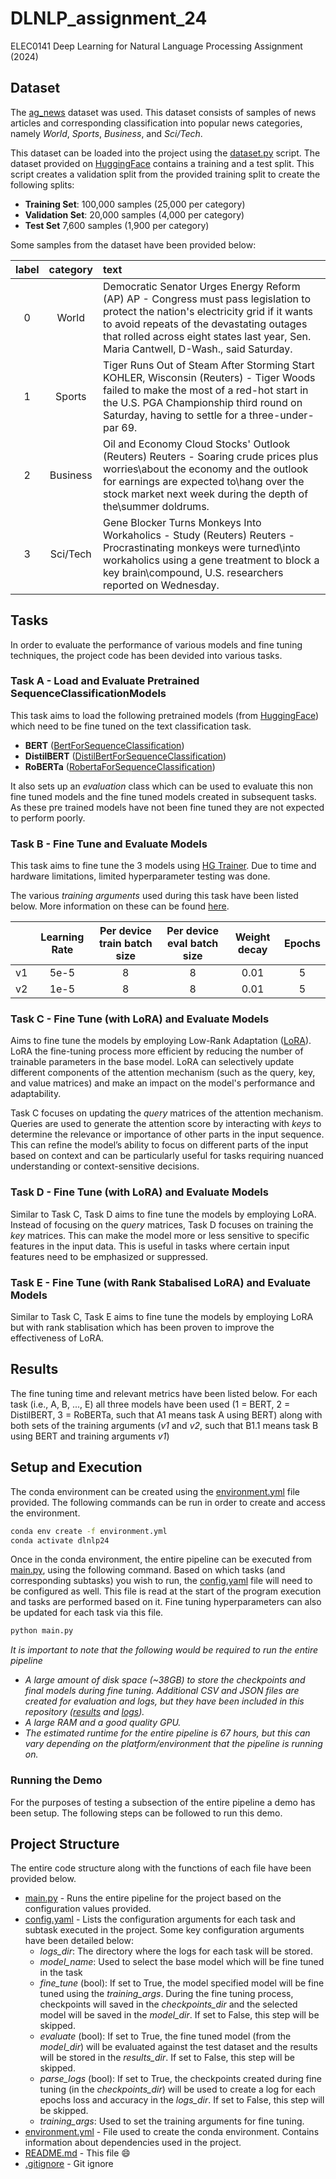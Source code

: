 # DLNLP_assignment_24
ELEC0141 Deep Learning for Natural Language Processing Assignment (2024)

## Dataset

The [ag_news](https://huggingface.co/datasets/ag_news) dataset was used. This dataset consists of samples of news articles and corresponding classification into popular news categories, namely *World*, *Sports*, *Business*, and *Sci/Tech*.

This dataset can be loaded into the project using the [dataset.py](./dataset.py) script. The dataset provided on [HuggingFace](https://huggingface.co/) contains a training and a test split. This script creates a validation split from the provided training split to create the following splits:

- **Training Set**: 100,000 samples (25,000 per category)
- **Validation Set**: 20,000 samples (4,000 per category)
- **Test Set** 7,600 samples (1,900 per category)

Some samples from the dataset have been provided below:

| label | category | text                                                                                                                                                                                                                                                                     |
| :---: | :------: | :----------------------------------------------------------------------------------------------------------------------------------------------------------------------------------------------------------------------------------------------------------------------- |
|   0   |  World   | Democratic Senator Urges Energy Reform (AP) AP - Congress must pass legislation to protect the nation's electricity grid if it wants to avoid repeats of the devastating outages that rolled across eight states last year, Sen. Maria Cantwell, D-Wash., said Saturday. |
|   1   |  Sports  | Tiger Runs Out of Steam After Storming Start KOHLER, Wisconsin (Reuters) - Tiger Woods failed to make the most of a red-hot start in the U.S. PGA Championship third round on Saturday, having to settle for a three-under-par 69.                                       |
|   2   | Business | Oil and Economy Cloud Stocks' Outlook (Reuters) Reuters - Soaring crude prices plus worries\about the economy and the outlook for earnings are expected to\hang over the stock market next week during the depth of the\summer doldrums.                                 |
|   3   | Sci/Tech | Gene Blocker Turns Monkeys Into Workaholics - Study (Reuters) Reuters - Procrastinating monkeys were turned\into workaholics using a gene treatment to block a key brain\compound, U.S. researchers reported on Wednesday.                                               |

## Tasks

In order to evaluate the performance of various models and fine tuning techniques, the project code has been devided into various tasks.

### Task A - Load and Evaluate Pretrained SequenceClassificationModels

This task aims to load the following pretrained models (from [HuggingFace](https://huggingface.co/)) which need to be fine tuned on the text classification task.

- **BERT** ([BertForSequenceClassification](https://huggingface.co/docs/transformers/en/model_doc/bert#transformers.BertForSequenceClassification))
- **DistilBERT** ([DistilBertForSequenceClassification](https://huggingface.co/docs/transformers/en/model_doc/distilbert#transformers.DistilBertForSequenceClassification))
- **RoBERTa** ([RobertaForSequenceClassification](https://huggingface.co/docs/transformers/en/model_doc/roberta#transformers.RobertaForSequenceClassification))

It also sets up an *evaluation* class which can be used to evaluate this non fine tuned models and the fine tuned models created in subsequent tasks. As these pre trained models have not been fine tuned they are not expected to perform poorly.

### Task B - Fine Tune and Evaluate Models

This task aims to fine tune the 3 models using [HG Trainer](https://huggingface.co/docs/transformers/en/main_classes/trainer). Due to time and hardware limitations, limited hyperparameter testing was done.

The various *training arguments* used during this task have been listed below. More information on these can be found [here](https://huggingface.co/docs/transformers/en/main_classes/trainer#transformers.TrainingArguments).

|       | Learning Rate | Per device train batch size | Per device eval batch size | Weight decay | Epochs |
| :---: | :-----------: | :-------------------------: | :------------------------: | :----------: | :----: |
|  v1   |     5e-5      |              8              |             8              |     0.01     |   5    |
|  v2   |     1e-5      |              8              |             8              |     0.01     |   5    |



### Task C - Fine Tune (with LoRA) and Evaluate Models

Aims to fine tune the models by employing Low-Rank Adaptation ([LoRA](https://huggingface.co/docs/peft/main/en/conceptual_guides/lora)). LoRA the fine-tuning process more efficient by reducing the number of trainable parameters in the base model. LoRA can selectively update different components of the attention mechanism (such as the query, key, and value matrices) and make an impact on the model's performance and adaptability.

Task C focuses on updating the *query* matrices of the attention mechanism. Queries are used to generate the attention score by interacting with *keys* to determine the relevance or importance of other parts in the input sequence. This can refine the model’s ability to focus on different parts of the input based on context and can be particularly useful for tasks requiring nuanced understanding or context-sensitive decisions.

### Task D - Fine Tune (with LoRA) and Evaluate Models
Similar to Task C, Task D aims to fine tune the models by employing LoRA. Instead of focusing on the *query* matrices, Task D focuses on training the *key* matrices. This can make the model more or less sensitive to specific features in the input data. This is useful in tasks where certain input features need to be emphasized or suppressed.

### Task E - Fine Tune (with Rank Stabalised LoRA) and Evaluate Models
Similar to Task C, Task E aims to fine tune the models by employing LoRA but with rank stablisation which has been proven to improve the effectiveness of LoRA.


## Results

The fine tuning time and relevant metrics have been listed below. For each task (i.e., A, B, ..., E) all three models have been used (1 = BERT, 2 = DistilBERT, 3 = RoBERTa, such that A1 means task A using BERT) along with both sets of the training arguments (*v1* and *v2*, such that B1.1 means task B using BERT and training arguments *v1*)

## Setup and Execution

The conda environment can be created using the [environment.yml](./environment.yml) file provided. The following commands can be run in order to create and access the environment.

```bash
conda env create -f environment.yml
conda activate dlnlp24
```

Once in the conda environment, the entire pipeline can be executed from [main.py](./main.py), using the following command. Based on which tasks (and corresponding subtasks) you wish to run, the [config.yaml](./config.yaml) file will need to be configured as well. This file is read at the start of the program execution and tasks are performed based on it. Fine tuning hyperparameters can also be updated for each task via this file.

```bash
python main.py
```



_It is important to note that the following would be required to run the entire pipeline_

- *A large amount of disk space (~38GB) to store the checkpoints and final models during fine tuning. Additional CSV and JSON files are created for evaluation and logs, but they have been included in this repository ([results](./results/) and [logs](./logs/)).*
- *A large RAM and a good quality GPU.*
- *The estimated runtime for the entire pipeline is 67 hours, but this can vary depending on the platform/environment that the pipeline is running on.*


### Running the Demo

For the purposes of testing a subsection of the entire pipeline a demo has been setup. The following steps can be followed to run this demo.




## Project Structure

The entire code structure along with the functions of each file have been provided below.

- [main.py](./main.py) - Runs the entire pipeline for the project based on the configuration values provided.
- [config.yaml](./config.yaml) - Lists the configuration arguments for each task and subtask executed in the project. Some key configuration arguments have been detailed below:
  - *logs_dir*: The directory where the logs for each task will be stored.
  - *model_name*: Used to select the base model which will be fine tuned in the task
  - *fine_tune* (bool): If set to True, the model specified model will be fine tuned using the *training_args*. During the fine tuning process, checkpoints will saved in the *checkpoints_dir* and the selected model will be saved in the *model_dir*. If set to False, this step will be skipped.
  - *evaluate* (bool): If set to True, the fine tuned model (from the *model_dir*) will be evaluated against the test dataset and the results will be stored in the *results_dir*. If set to False, this step will be skipped.
  - *parse_logs* (bool): If set to True, the checkpoints created during fine tuning (in the *checkpoints_dir*) will be used to create a log for each epochs loss and accuracy in the *logs_dir*. If set to False, this step will be skipped.
  - *training_args*: Used to set the training arguments for fine tuning.
- [environment.yml](./environment.yml) - File used to create the conda environment. Contains information about dependencies used in the project.
- [README.md](./README.md) - This file :smile:
- [.gitignore](./.gitignore) - Git ignore